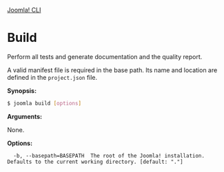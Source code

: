 [Joomla! CLI](../index.md)
# Build

Perform all tests and generate documentation and the quality report.

A valid manifest file is required in the base path. Its name and location are defined in the `project.json` file.

**Synopsis:**
```bash
$ joomla build [options]
```

**Arguments:**

None.
 
**Options:**
```
  -b, --basepath=BASEPATH  The root of the Joomla! installation. Defaults to the current working directory. [default: "."]
```
